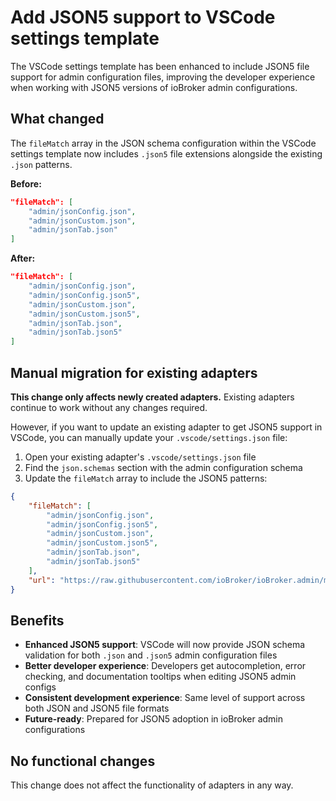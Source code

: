 # Add JSON5 support to VSCode settings template

The VSCode settings template has been enhanced to include JSON5 file support for admin configuration files, improving the developer experience when working with JSON5 versions of ioBroker admin configurations.

## What changed

The `fileMatch` array in the JSON schema configuration within the VSCode settings template now includes `.json5` file extensions alongside the existing `.json` patterns.

**Before:**
```json
"fileMatch": [
    "admin/jsonConfig.json",
    "admin/jsonCustom.json",
    "admin/jsonTab.json"
]
```

**After:**
```json
"fileMatch": [
    "admin/jsonConfig.json",
    "admin/jsonConfig.json5",
    "admin/jsonCustom.json",
    "admin/jsonCustom.json5",
    "admin/jsonTab.json",
    "admin/jsonTab.json5"
]
```

## Manual migration for existing adapters

**This change only affects newly created adapters.** Existing adapters continue to work without any changes required.

However, if you want to update an existing adapter to get JSON5 support in VSCode, you can manually update your `.vscode/settings.json` file:

1. Open your existing adapter's `.vscode/settings.json` file
2. Find the `json.schemas` section with the admin configuration schema
3. Update the `fileMatch` array to include the JSON5 patterns:

```json
{
    "fileMatch": [
        "admin/jsonConfig.json",
        "admin/jsonConfig.json5",
        "admin/jsonCustom.json",
        "admin/jsonCustom.json5",
        "admin/jsonTab.json",
        "admin/jsonTab.json5"
    ],
    "url": "https://raw.githubusercontent.com/ioBroker/ioBroker.admin/master/packages/jsonConfig/schemas/jsonConfig.json"
}
```

## Benefits

- **Enhanced JSON5 support**: VSCode will now provide JSON schema validation for both `.json` and `.json5` admin configuration files
- **Better developer experience**: Developers get autocompletion, error checking, and documentation tooltips when editing JSON5 admin configs
- **Consistent development experience**: Same level of support across both JSON and JSON5 file formats
- **Future-ready**: Prepared for JSON5 adoption in ioBroker admin configurations

## No functional changes

This change does not affect the functionality of adapters in any way.
